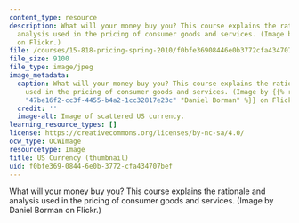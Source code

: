 ```yaml
---
content_type: resource
description: What will your money buy you? This course explains the rationale and
  analysis used in the pricing of consumer goods and services. (Image by Daniel Borman
  on Flickr.)
file: /courses/15-818-pricing-spring-2010/f0bfe36908446e0b3772cfa434707bef_15-818s10-th.jpg
file_size: 9100
file_type: image/jpeg
image_metadata:
  caption: What will your money buy you? This course explains the rationale and analysis
    used in the pricing of consumer goods and services. (Image by {{% resource_link
    "47be16f2-cc3f-4455-b4a2-1cc32817e23c" "Daniel Borman" %}} on Flickr.)
  credit: ''
  image-alt: Image of scattered US currency.
learning_resource_types: []
license: https://creativecommons.org/licenses/by-nc-sa/4.0/
ocw_type: OCWImage
resourcetype: Image
title: US Currency (thumbnail)
uid: f0bfe369-0844-6e0b-3772-cfa434707bef
---
```

What will your money buy you? This course explains the rationale and analysis used in the pricing of consumer goods and services. (Image by Daniel Borman on Flickr.)